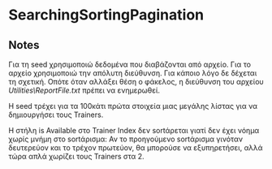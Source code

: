 # SearchingSortingPagination

## Notes

Για τη seed χρησιμοποιώ δεδομένα που διαβάζονται από αρχείο. Για το αρχείο χρησιμοποιώ την απόλυτη διεύθυνση. Για κάποιο λόγο δε δέχεται τη σχετική. Οπότε όταν αλλάξει θέση ο φάκελος, η διεύθυνση του αρχείου <i>Utilities\ReportFile.txt</i> πρέπει να ενημερωθεί.

Η seed τρέχει για τα 100κάτι πρώτα στοιχεία μιας μεγάλης λίστας για να δημιουργήσει τους Trainers.

Η στήλη is Available στο Trainer Index δεν sortάρεται γιατί δεν έχει νόημα χωρίς μνήμη στο sortάρισμα: Αν το προηγούμενο sortάρισμα γινόταν δευτερεύον και το τρέχον πρωτεύον, θα μπορούσε να εξυπηρετήσει, αλλά τώρα απλά χωρίζει τους Trainers στα 2.

